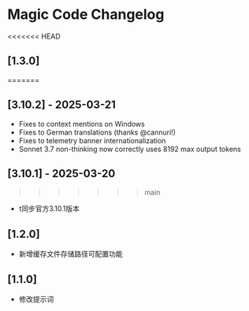 # Magic Code Changelog

<<<<<<< HEAD
## [1.3.0]
=======
## [3.10.2] - 2025-03-21

- Fixes to context mentions on Windows
- Fixes to German translations (thanks @cannuri!)
- Fixes to telemetry banner internationalization
- Sonnet 3.7 non-thinking now correctly uses 8192 max output tokens

## [3.10.1] - 2025-03-20
>>>>>>> main

- t同步官方3.10.1版本

## [1.2.0]

- 新增缓存文件存储路径可配置功能


## [1.1.0]

- 修改提示词